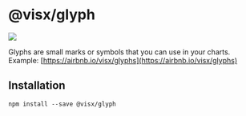 # @visx/glyph

<a title="@visx/glyph npm downloads" href="https://www.npmjs.com/package/@visx/glyph">
  <img src="https://img.shields.io/npm/dm/@visx/glyph.svg?style=flat-square" />
</a>

Glyphs are small marks or symbols that you can use in your charts. Example:
[https://airbnb.io/visx/glyphs](https://airbnb.io/visx/glyphs)

## Installation

```
npm install --save @visx/glyph
```
